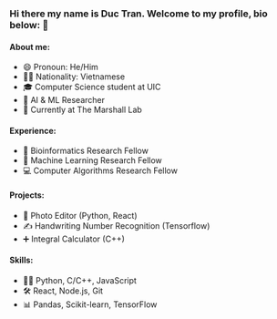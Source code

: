 ### Hi there my name is Duc Tran. Welcome to my profile, bio below: 👋
#### About me:
- 😄 Pronoun: He/Him
- 👨‍💻 Nationality: Vietnamese
- 🎓 Computer Science student at UIC
- 🧠 AI & ML Researcher
- 🏢 Currently at The Marshall Lab
#### Experience:
- 🧬 Bioinformatics Research Fellow
- 🤖 Machine Learning Research Fellow
- 💻 Computer Algorithms Research Fellow
#### Projects:
- 📸 Photo Editor (Python, React)
- ✍️ Handwriting Number Recognition (Tensorflow)
- ➕ Integral Calculator (C++)
#### Skills:
- 👨‍💻 Python, C/C++, JavaScript
- 🛠️ React, Node.js, Git
- 📊 Pandas, Scikit-learn, TensorFlow
  
